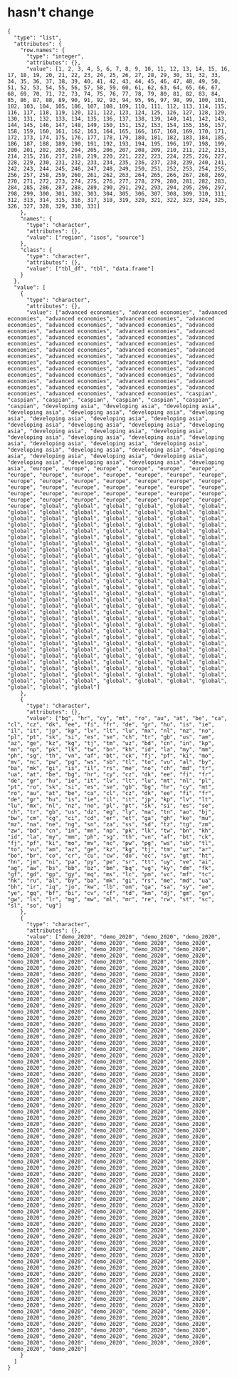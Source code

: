 # hasn't change

    {
      "type": "list",
      "attributes": {
        "row.names": {
          "type": "integer",
          "attributes": {},
          "value": [1, 2, 3, 4, 5, 6, 7, 8, 9, 10, 11, 12, 13, 14, 15, 16, 17, 18, 19, 20, 21, 22, 23, 24, 25, 26, 27, 28, 29, 30, 31, 32, 33, 34, 35, 36, 37, 38, 39, 40, 41, 42, 43, 44, 45, 46, 47, 48, 49, 50, 51, 52, 53, 54, 55, 56, 57, 58, 59, 60, 61, 62, 63, 64, 65, 66, 67, 68, 69, 70, 71, 72, 73, 74, 75, 76, 77, 78, 79, 80, 81, 82, 83, 84, 85, 86, 87, 88, 89, 90, 91, 92, 93, 94, 95, 96, 97, 98, 99, 100, 101, 102, 103, 104, 105, 106, 107, 108, 109, 110, 111, 112, 113, 114, 115, 116, 117, 118, 119, 120, 121, 122, 123, 124, 125, 126, 127, 128, 129, 130, 131, 132, 133, 134, 135, 136, 137, 138, 139, 140, 141, 142, 143, 144, 145, 146, 147, 148, 149, 150, 151, 152, 153, 154, 155, 156, 157, 158, 159, 160, 161, 162, 163, 164, 165, 166, 167, 168, 169, 170, 171, 172, 173, 174, 175, 176, 177, 178, 179, 180, 181, 182, 183, 184, 185, 186, 187, 188, 189, 190, 191, 192, 193, 194, 195, 196, 197, 198, 199, 200, 201, 202, 203, 204, 205, 206, 207, 208, 209, 210, 211, 212, 213, 214, 215, 216, 217, 218, 219, 220, 221, 222, 223, 224, 225, 226, 227, 228, 229, 230, 231, 232, 233, 234, 235, 236, 237, 238, 239, 240, 241, 242, 243, 244, 245, 246, 247, 248, 249, 250, 251, 252, 253, 254, 255, 256, 257, 258, 259, 260, 261, 262, 263, 264, 265, 266, 267, 268, 269, 270, 271, 272, 273, 274, 275, 276, 277, 278, 279, 280, 281, 282, 283, 284, 285, 286, 287, 288, 289, 290, 291, 292, 293, 294, 295, 296, 297, 298, 299, 300, 301, 302, 303, 304, 305, 306, 307, 308, 309, 310, 311, 312, 313, 314, 315, 316, 317, 318, 319, 320, 321, 322, 323, 324, 325, 326, 327, 328, 329, 330, 331]
        },
        "names": {
          "type": "character",
          "attributes": {},
          "value": ["region", "isos", "source"]
        },
        "class": {
          "type": "character",
          "attributes": {},
          "value": ["tbl_df", "tbl", "data.frame"]
        }
      },
      "value": [
        {
          "type": "character",
          "attributes": {},
          "value": ["advanced economies", "advanced economies", "advanced economies", "advanced economies", "advanced economies", "advanced economies", "advanced economies", "advanced economies", "advanced economies", "advanced economies", "advanced economies", "advanced economies", "advanced economies", "advanced economies", "advanced economies", "advanced economies", "advanced economies", "advanced economies", "advanced economies", "advanced economies", "advanced economies", "advanced economies", "advanced economies", "advanced economies", "advanced economies", "advanced economies", "advanced economies", "advanced economies", "advanced economies", "advanced economies", "advanced economies", "advanced economies", "advanced economies", "advanced economies", "advanced economies", "advanced economies", "advanced economies", "advanced economies", "advanced economies", "advanced economies", "advanced economies", "caspian", "caspian", "caspian", "caspian", "caspian", "caspian", "caspian", "caspian", "developing asia", "developing asia", "developing asia", "developing asia", "developing asia", "developing asia", "developing asia", "developing asia", "developing asia", "developing asia", "developing asia", "developing asia", "developing asia", "developing asia", "developing asia", "developing asia", "developing asia", "developing asia", "developing asia", "developing asia", "developing asia", "developing asia", "developing asia", "developing asia", "developing asia", "developing asia", "developing asia", "developing asia", "developing asia", "developing asia", "developing asia", "developing asia", "developing asia", "developing asia", "developing asia", "europe", "europe", "europe", "europe", "europe", "europe", "europe", "europe", "europe", "europe", "europe", "europe", "europe", "europe", "europe", "europe", "europe", "europe", "europe", "europe", "europe", "europe", "europe", "europe", "europe", "europe", "europe", "europe", "europe", "europe", "europe", "europe", "europe", "europe", "europe", "europe", "europe", "europe", "europe", "europe", "europe", "europe", "global", "global", "global", "global", "global", "global", "global", "global", "global", "global", "global", "global", "global", "global", "global", "global", "global", "global", "global", "global", "global", "global", "global", "global", "global", "global", "global", "global", "global", "global", "global", "global", "global", "global", "global", "global", "global", "global", "global", "global", "global", "global", "global", "global", "global", "global", "global", "global", "global", "global", "global", "global", "global", "global", "global", "global", "global", "global", "global", "global", "global", "global", "global", "global", "global", "global", "global", "global", "global", "global", "global", "global", "global", "global", "global", "global", "global", "global", "global", "global", "global", "global", "global", "global", "global", "global", "global", "global", "global", "global", "global", "global", "global", "global", "global", "global", "global", "global", "global", "global", "global", "global", "global", "global", "global", "global", "global", "global", "global", "global", "global", "global", "global", "global", "global", "global", "global", "global", "global", "global", "global", "global", "global", "global", "global", "global", "global", "global", "global", "global", "global", "global", "global", "global", "global", "global", "global", "global", "global", "global", "global", "global", "global", "global", "global", "global", "global", "global", "global", "global", "global", "global", "global", "global", "global", "global", "global", "global", "global", "global", "global", "global", "global", "global", "global", "global", "global", "global", "global", "global", "global", "global", "global", "global", "global", "global", "global", "global", "global", "global", "global", "global", "global", "global", "global", "global", "global", "global", "global", "global", "global", "global", "global", "global", "global", "global", "global", "global", "global", "global", "global", "global", "global", "global", "global"]
        },
        {
          "type": "character",
          "attributes": {},
          "value": ["bg", "hr", "cy", "mt", "ro", "au", "at", "be", "ca", "cl", "cz", "dk", "ee", "fi", "fr", "de", "gr", "hu", "is", "ie", "il", "it", "jp", "kp", "lv", "lt", "lu", "mx", "nl", "nz", "no", "pl", "pt", "sk", "si", "es", "se", "ch", "tr", "gb", "us", "am", "az", "ge", "kz", "kg", "tj", "tm", "uz", "bd", "cn", "in", "kp", "mn", "np", "pk", "lk", "tw", "bn", "kh", "id", "la", "my", "mm", "ph", "sg", "th", "vn", "af", "bt", "ck", "fj", "pf", "ki", "mo", "mv", "nc", "pw", "pg", "ws", "sb", "tl", "to", "vu", "al", "by", "ba", "mk", "gi", "is", "il", "rs", "me", "no", "ch", "md", "tr", "ua", "at", "be", "bg", "hr", "cy", "cz", "dk", "ee", "fi", "fr", "de", "gr", "hu", "ie", "it", "lv", "lt", "lu", "mt", "nl", "pl", "pt", "ro", "sk", "si", "es", "se", "gb", "bg", "hr", "cy", "mt", "ro", "au", "at", "be", "ca", "cl", "cz", "dk", "ee", "fi", "fr", "de", "gr", "hu", "is", "ie", "il", "it", "jp", "kp", "lv", "lt", "lu", "mx", "nl", "nz", "no", "pl", "pt", "sk", "si", "es", "se", "ch", "tr", "gb", "us", "dz", "eg", "ly", "ma", "tn", "ao", "bj", "bw", "cm", "cg", "ci", "cd", "er", "et", "ga", "gh", "ke", "mu", "mz", "na", "ne", "ng", "sn", "za", "ss", "sd", "tz", "tg", "zm", "zw", "bd", "cn", "in", "mn", "np", "pk", "lk", "tw", "bn", "kh", "id", "la", "my", "mm", "ph", "sg", "th", "vn", "af", "bt", "ck", "fj", "pf", "ki", "mo", "mv", "nc", "pw", "pg", "ws", "sb", "tl", "to", "vu", "am", "az", "ge", "kz", "kg", "tj", "tm", "uz", "ar", "bo", "br", "co", "cr", "cu", "cw", "do", "ec", "sv", "gt", "ht", "hn", "jm", "ni", "pa", "py", "pe", "sr", "tt", "uy", "ve", "ai", "ag", "aw", "bs", "bb", "bz", "bm", "bq", "vg", "ky", "dm", "fk", "gf", "gd", "gp", "gy", "mq", "ms", "lc", "pm", "vc", "mf", "tc", "hk", "ru", "al", "by", "ba", "mk", "gi", "rs", "me", "md", "ua", "bh", "ir", "iq", "jo", "kw", "lb", "om", "qa", "sa", "sy", "ae", "ye", "gq", "bf", "bi", "cv", "cf", "td", "km", "dj", "gm", "gn", "gw", "ls", "lr", "mg", "mw", "ml", "mr", "re", "rw", "st", "sc", "sl", "so", "ug"]
        },
        {
          "type": "character",
          "attributes": {},
          "value": ["demo_2020", "demo_2020", "demo_2020", "demo_2020", "demo_2020", "demo_2020", "demo_2020", "demo_2020", "demo_2020", "demo_2020", "demo_2020", "demo_2020", "demo_2020", "demo_2020", "demo_2020", "demo_2020", "demo_2020", "demo_2020", "demo_2020", "demo_2020", "demo_2020", "demo_2020", "demo_2020", "demo_2020", "demo_2020", "demo_2020", "demo_2020", "demo_2020", "demo_2020", "demo_2020", "demo_2020", "demo_2020", "demo_2020", "demo_2020", "demo_2020", "demo_2020", "demo_2020", "demo_2020", "demo_2020", "demo_2020", "demo_2020", "demo_2020", "demo_2020", "demo_2020", "demo_2020", "demo_2020", "demo_2020", "demo_2020", "demo_2020", "demo_2020", "demo_2020", "demo_2020", "demo_2020", "demo_2020", "demo_2020", "demo_2020", "demo_2020", "demo_2020", "demo_2020", "demo_2020", "demo_2020", "demo_2020", "demo_2020", "demo_2020", "demo_2020", "demo_2020", "demo_2020", "demo_2020", "demo_2020", "demo_2020", "demo_2020", "demo_2020", "demo_2020", "demo_2020", "demo_2020", "demo_2020", "demo_2020", "demo_2020", "demo_2020", "demo_2020", "demo_2020", "demo_2020", "demo_2020", "demo_2020", "demo_2020", "demo_2020", "demo_2020", "demo_2020", "demo_2020", "demo_2020", "demo_2020", "demo_2020", "demo_2020", "demo_2020", "demo_2020", "demo_2020", "demo_2020", "demo_2020", "demo_2020", "demo_2020", "demo_2020", "demo_2020", "demo_2020", "demo_2020", "demo_2020", "demo_2020", "demo_2020", "demo_2020", "demo_2020", "demo_2020", "demo_2020", "demo_2020", "demo_2020", "demo_2020", "demo_2020", "demo_2020", "demo_2020", "demo_2020", "demo_2020", "demo_2020", "demo_2020", "demo_2020", "demo_2020", "demo_2020", "demo_2020", "demo_2020", "demo_2020", "demo_2020", "demo_2020", "demo_2020", "demo_2020", "demo_2020", "demo_2020", "demo_2020", "demo_2020", "demo_2020", "demo_2020", "demo_2020", "demo_2020", "demo_2020", "demo_2020", "demo_2020", "demo_2020", "demo_2020", "demo_2020", "demo_2020", "demo_2020", "demo_2020", "demo_2020", "demo_2020", "demo_2020", "demo_2020", "demo_2020", "demo_2020", "demo_2020", "demo_2020", "demo_2020", "demo_2020", "demo_2020", "demo_2020", "demo_2020", "demo_2020", "demo_2020", "demo_2020", "demo_2020", "demo_2020", "demo_2020", "demo_2020", "demo_2020", "demo_2020", "demo_2020", "demo_2020", "demo_2020", "demo_2020", "demo_2020", "demo_2020", "demo_2020", "demo_2020", "demo_2020", "demo_2020", "demo_2020", "demo_2020", "demo_2020", "demo_2020", "demo_2020", "demo_2020", "demo_2020", "demo_2020", "demo_2020", "demo_2020", "demo_2020", "demo_2020", "demo_2020", "demo_2020", "demo_2020", "demo_2020", "demo_2020", "demo_2020", "demo_2020", "demo_2020", "demo_2020", "demo_2020", "demo_2020", "demo_2020", "demo_2020", "demo_2020", "demo_2020", "demo_2020", "demo_2020", "demo_2020", "demo_2020", "demo_2020", "demo_2020", "demo_2020", "demo_2020", "demo_2020", "demo_2020", "demo_2020", "demo_2020", "demo_2020", "demo_2020", "demo_2020", "demo_2020", "demo_2020", "demo_2020", "demo_2020", "demo_2020", "demo_2020", "demo_2020", "demo_2020", "demo_2020", "demo_2020", "demo_2020", "demo_2020", "demo_2020", "demo_2020", "demo_2020", "demo_2020", "demo_2020", "demo_2020", "demo_2020", "demo_2020", "demo_2020", "demo_2020", "demo_2020", "demo_2020", "demo_2020", "demo_2020", "demo_2020", "demo_2020", "demo_2020", "demo_2020", "demo_2020", "demo_2020", "demo_2020", "demo_2020", "demo_2020", "demo_2020", "demo_2020", "demo_2020", "demo_2020", "demo_2020", "demo_2020", "demo_2020", "demo_2020", "demo_2020", "demo_2020", "demo_2020", "demo_2020", "demo_2020", "demo_2020", "demo_2020", "demo_2020", "demo_2020", "demo_2020", "demo_2020", "demo_2020", "demo_2020", "demo_2020", "demo_2020", "demo_2020", "demo_2020", "demo_2020", "demo_2020", "demo_2020", "demo_2020", "demo_2020", "demo_2020", "demo_2020", "demo_2020", "demo_2020", "demo_2020", "demo_2020", "demo_2020", "demo_2020", "demo_2020", "demo_2020", "demo_2020", "demo_2020", "demo_2020", "demo_2020", "demo_2020", "demo_2020", "demo_2020", "demo_2020", "demo_2020", "demo_2020", "demo_2020", "demo_2020", "demo_2020", "demo_2020", "demo_2020", "demo_2020", "demo_2020", "demo_2020", "demo_2020", "demo_2020", "demo_2020", "demo_2020", "demo_2020", "demo_2020", "demo_2020", "demo_2020", "demo_2020", "demo_2020", "demo_2020", "demo_2020", "demo_2020", "demo_2020", "demo_2020", "demo_2020"]
        }
      ]
    }

